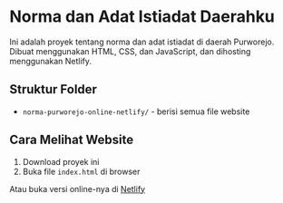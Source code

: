 # Norma dan Adat Istiadat Daerahku

Ini adalah proyek tentang norma dan adat istiadat di daerah Purworejo. Dibuat menggunakan HTML, CSS, dan JavaScript, dan dihosting menggunakan Netlify.

## Struktur Folder
- `norma-purworejo-online-netlify/` - berisi semua file website

## Cara Melihat Website
1. Download proyek ini
2. Buka file `index.html` di browser

Atau buka versi online-nya di [Netlify](https://namadomainmu.netlify.app)
